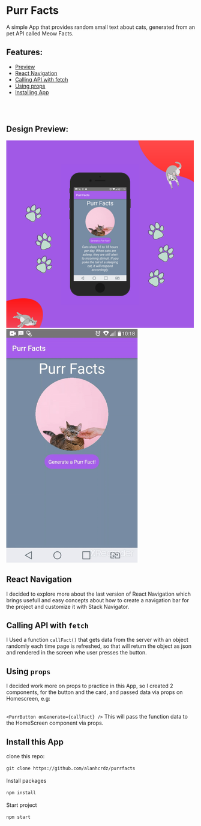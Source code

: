 # Purr Facts
A simple App that provides random small text about cats, generated from an pet API called Meow Facts.

## Features:
<ul>
    <li><a href="#preview">Preview</a></li>
    <li><a href="#navigation">React Navigation</a></li>
    <li><a href="#fetch">Calling API with fetch</a></li>
    <li><a href="#props">Using props</a></li>
    <li><a href="#install">Installing App</a></li>
    
</ul>

</br>
</br>
<span id="preview">

## Design Preview:
<img src="assets/images/preview.png" alt="image preview of the project" width="500" />
<img src="assets/images/purrGif.gif" alt="gif preview of the project" width="350" />


<span id="navigation">

## React Navigation
I decided to explore more about the last version of React Navigation which brings usefull and easy concepts about how to create a navigation bar for the project and customize it  with Stack Navigator.

<span id="fetch">

## Calling API with ```fetch```

I Used a function ```callFact()``` that gets data from the server with an object randomly each time page is refreshed, so that will return the object as json and rendered in the screen whe user presses the button.
<span id="props">

## Using ```props```

I decided work more on props to practice in this App, so I created 2 components, for the button and the card, and passed data via props on Homescreen, e.g:
</br>
</br>

```<PurrButton onGenerate={callFact} />``` This will pass the function data to the HomeScreen component via props.
<span id="install">

## Install this App
clone this repo:

```git clone https://github.com/alanhcrdz/purrfacts```
</br>
</br>
Install packages

```npm install```
</br>
</br>
Start project

```npm start```

